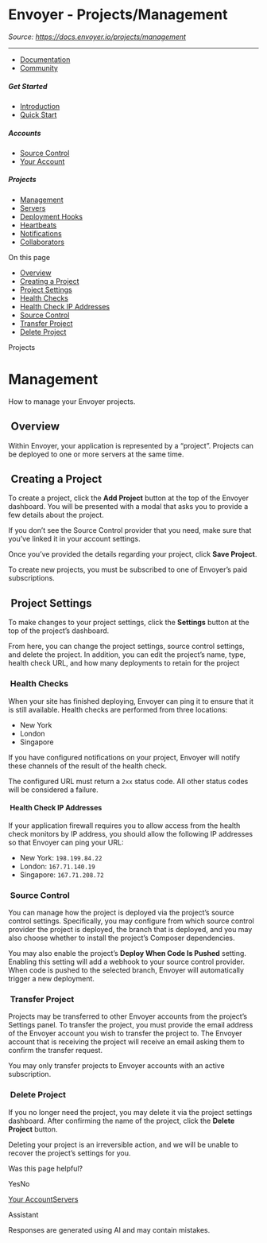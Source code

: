 # Envoyer - Projects/Management

*Source: https://docs.envoyer.io/projects/management*

---

- [Documentation](/introduction)
- [Community](https://discord.com/invite/laravel)

##### Get Started

- [Introduction](/introduction)
- [Quick Start](/quick-start)

##### Accounts

- [Source Control](/accounts/source-control)
- [Your Account](/accounts/your-account)

##### Projects

- [Management](/projects/management)
- [Servers](/projects/servers)
- [Deployment Hooks](/projects/deployment-hooks)
- [Heartbeats](/projects/heartbeats)
- [Notifications](/projects/notifications)
- [Collaborators](/projects/collaborators)

On this page

- [Overview](#overview)
- [Creating a Project](#creating-a-project)
- [Project Settings](#project-settings)
- [Health Checks](#health-checks)
- [Health Check IP Addresses](#health-check-ip-addresses)
- [Source Control](#source-control)
- [Transfer Project](#transfer-project)
- [Delete Project](#delete-project)

Projects

# Management

How to manage your Envoyer projects.

## [​](#overview) Overview

Within Envoyer, your application is represented by a “project”. Projects can be deployed to one or more servers at the same time.

## [​](#creating-a-project) Creating a Project

To create a project, click the **Add Project** button at the top of the Envoyer dashboard. You will be presented with a modal that asks you to provide a few details about the project.

If you don’t see the Source Control provider that you need, make sure that you’ve linked it in your account settings.

Once you’ve provided the details regarding your project, click **Save Project**.

To create new projects, you must be subscribed to one of Envoyer’s paid subscriptions.

## [​](#project-settings) Project Settings

To make changes to your project settings, click the **Settings** button at the top of the project’s dashboard.

From here, you can change the project settings, source control settings, and delete the project. In addition, you can edit the project’s name, type, health check URL, and how many deployments to retain for the project

### [​](#health-checks) Health Checks

When your site has finished deploying, Envoyer can ping it to ensure that it is still available. Health checks are performed from three locations:

- New York
- London
- Singapore

If you have configured notifications on your project, Envoyer will notify these channels of the result of the health check.

The configured URL must return a `2xx` status code. All other status codes will be considered a failure.

#### [​](#health-check-ip-addresses) Health Check IP Addresses

If your application firewall requires you to allow access from the health check monitors by IP address, you should allow the following IP addresses so that Envoyer can ping your URL:

- New York: `198.199.84.22`
- London: `167.71.140.19`
- Singapore: `167.71.208.72`

### [​](#source-control) Source Control

You can manage how the project is deployed via the project’s source control settings. Specifically, you may configure from which source control provider the project is deployed, the branch that is deployed, and you may also choose whether to install the project’s Composer dependencies.

You may also enable the project’s **Deploy When Code Is Pushed** setting. Enabling this setting will add a webhook to your source control provider. When code is pushed to the selected branch, Envoyer will automatically trigger a new deployment.

### [​](#transfer-project) Transfer Project

Projects may be transferred to other Envoyer accounts from the project’s Settings panel. To transfer the project, you must provide the email address of the Envoyer account you wish to transfer the project to. The Envoyer account that is receiving the project will receive an email asking them to confirm the transfer request.

You may only transfer projects to Envoyer accounts with an active subscription.

### [​](#delete-project) Delete Project

If you no longer need the project, you may delete it via the project settings dashboard. After confirming the name of the project, click the **Delete Project** button.

Deleting your project is an irreversible action, and we will be unable to recover the project’s settings for you.

Was this page helpful?

YesNo

[Your Account](/accounts/your-account)[Servers](/projects/servers)

Assistant

Responses are generated using AI and may contain mistakes.